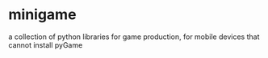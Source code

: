 minigame
========

a collection of python libraries for game production, for mobile devices that cannot install pyGame
